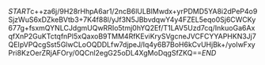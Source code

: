 $START$c++za6j/9H28rHhpA6ar1/2ncB6lULBIMwdx+yrPDMD5YA8i2dPeP4o9SjzWuS6xDZkeBVtb3+7K4f88l/yJf3N5JBbvdqwY4y4FZEL5eqo0Sj6CWCKy677g+fsxmQYNLCJdgmUQwRRIo5tmj0hYQ2Ef/T1LAV5Uzd7cq/InkuoGa6AxqfXnP2GuKTctqfnPl5xQaxoB9TMM4RfKEviKrySVgcneJVCFCYYAPHKN3Jj7QEIpVPQcgSst5GlwCLoOQDDLfw7djpeJ/Iq4y6B7BoH6kCvUHjBk+/yoIwFxyPri8KzOerZRjAFOry/0QCnl2egG25oDL4XgMoDqgSfZKQ==$END$